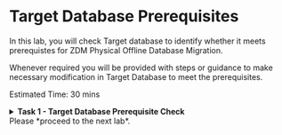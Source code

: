 # Target Database Prerequisites

In this lab, you will check Target database to identify whether it meets prerequistes for ZDM Physical Offline Database Migration.

Whenever required you will be provided with steps or guidance to make necessary modification in Target Database to meet the prerequisites.


Estimated Time: 30 mins

**<details><summary>Task 1 - Target Database Prerequisite Check</summary>**
<p>

**1. Login to Target Database Server.**

   Login to Target Database server using Public IP and ssh key.

**2. Set the environment for the database.**

   Switch user to "oracle" using below command.

   sudo su - oracle

   Set the environment to connect to your database.

   Type . oraenv and press enter 
    
   Enter ORCL when asked for ORACLE_SID and then press enter    --> Enter your DB name if that is different than the one used in this lab.

   
**3. Check whether Target Database is using spfile.**

   Run "show parameter spfile" in database.

   If you get a similar output as below which means spfile is configured, if this is not the case then please configure spfile using Oracle Docs.

   ![ss1](./images/spfile.png)

**4. Verify Time Zone version.**

   The target placeholder database must have a time zone file version that is the same or higher than the source database. 
   
   If that is not the case, then the time zone file should be upgraded in the target placeholder database.

   To check the current time zone version, query the V$TIMEZONE_FILE view as shown here, and upgrade the time zone file if necessary.
   ```console
   SELECT * FROM v$timezone_file;
   ```   
   Sample output is shown below.
   
   ![ss2](./images/timezone.png)

**5. Verify TDE Wallet Folder.**

   Target Database provisioned in this lab has TDE enabled by default.

   You can use the below procedure to check TDE status.

   Verify that the TDE wallet folder exists, and ensure that the wallet STATUS is OPEN and WALLET_TYPE is AUTOLOGIN (For an auto-login wallet type), or WALLET_TYPE is PASSWORD (For a password-based wallet). For a multitenant database, ensure that the wallet is open on all PDBs as well as the CDB, and the master key is set for all PDBs and the CDB.

   Execute the below SQL.
   ```console
   set lines 120
   col WRL_PARAMETER for a50
   select WRL_TYPE,WRL_PARAMETER,STATUS,WALLET_TYPE from v$encryption_wallet;   
   ```
   Sample output is shown below.

   ![ss3](./images/tde.png)

**6. Check Disk Group Size.**

   Check the size of the disk groups and usage on the target database (ASM disk groups or ACFS file systems) and make sure adequate storage is provisioned and available on the target database servers.

   In this lab you can ignone this since the size of source database is less than 10 GB and we have allocated the minimum of 256 GB for Target Database.

**7. Check connections.**

   Verify that port 22 on the target servers in the Oracle Cloud Infrastructure, Exadata Cloud Service, or Exadata Cloud at Customer environment are open and not blocked by a firewall.

   We had already checked this by doing ssh from ZDM host in earlier lab (ZDM Host Provisioning and Configuration)

**8. Capture RMAN SHOW ALL command.**

    Capture "SHOW ALL" RMAN output so that you can compare RMAN settings after the migration, then reset any changed RMAN configuration settings to ensure that the backup works without any issues.

**9. Ensure System time of Target Database, Source Database and ZDM host are in sync (Optional Step).**

   Type "date" across Source Database , Target Database and ZDM host simultaneously and see whether they show the same time.

   It is recommended to have same time across all system but it is not mandatory.

   Please use NTP in case you need to adjust time.

**10. Check encryption algorithm in SQLNET.ORA (Optional Step).**

    Ensure that encryption algorithm specificed in sqlnet.ora in Target Database Oracle Home is same as Source Database Home.

    This is not mandatory for Physical Offline Migration , However it is recommended.


</p>
</details>
Please *proceed to the next lab*.




